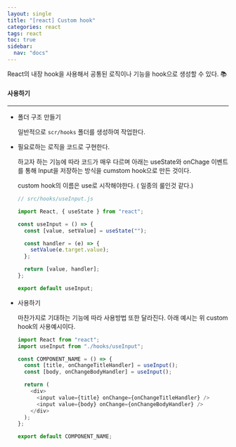 ```yaml
---
layout: single
title: "[react] Custom hook"
categories: react
tags: react
toc: true
sidebar:
  nav: "docs"
---
```


React의 내장 hook을 사용해서 공통된 로직이나 기능을 hook으로 생성할 수 있다. 📚



#### 사용하기

---

- 폴더 구조 만들기

  일반적으로 `scr/hooks` 폴더를 생성하여 작업한다.

  

- 필요로하는 로직을 코드로 구현한다.

  하고자 하는 기능에 따라 코드가 매우 다르며 아래는 useState와 onChage 이벤트를 통해 Input을 저장하는 방식을 cumstom hook으로 만든 것이다.

  custom hook의 이름은 use로 시작해야한다. ( 일종의 룰인것 같다.)

  ```javascript
  // src/hooks/useInput.js
  
  import React, { useState } from "react";
  
  const useInput = () => {
    const [value, setValue] = useState("");
  
    const handler = (e) => {
      setValue(e.target.value);
    };
  
    return [value, handler];
  };
  
  export default useInput;
  ```

  

- 사용하기

  마찬가지로 기대하는 기능에 따라 사용방법 또한 달라진다. 아래 예시는 위 custom hook의 사용예시이다.

  ```javascript
  import React from "react";
  import useInput from "./hooks/useInput";
  
  const COMPONENT_NAME = () => {
    const [title, onChangeTitleHandler] = useInput();
    const [body, onChangeBodyHandler] = useInput();
  
    return (
      <div>
        <input value={title} onChange={onChangeTitleHandler} />
        <input value={body} onChange={onChangeBodyHandler} />
      </div>
    );
  };
  
  export default COMPONENT_NAME;
  ```

  
